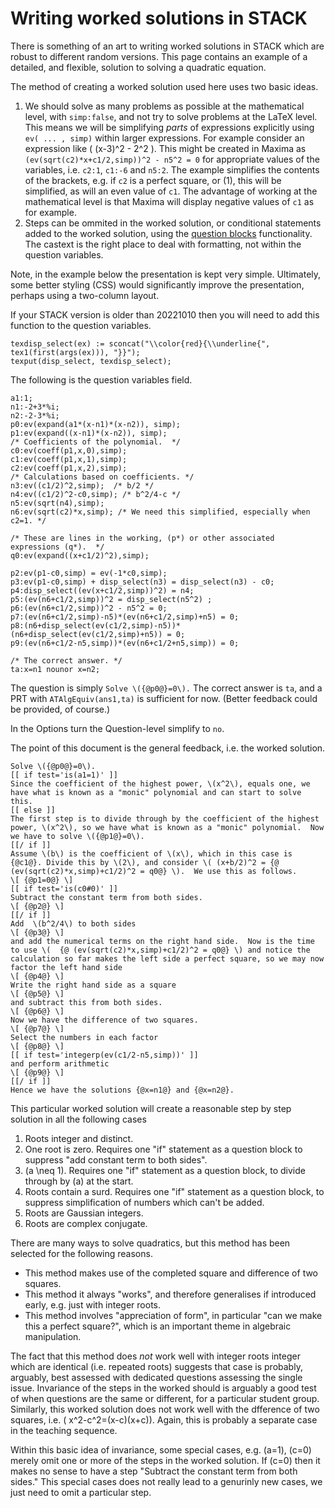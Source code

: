 # Writing worked solutions in STACK

There is something of an art to writing worked solutions in STACK which are robust to different random versions.  This page contains an example of a detailed, and flexible, solution to solving a quadratic equation.

The method of creating a worked solution used here uses two basic ideas.

1. We should solve as many problems as possible at the mathematical level, with `simp:false`, and not try to solve problems at the LaTeX level.  This means we will be simplifying _parts_ of expressions explicitly using `ev( ... , simp)` within larger expressions.  For example consider an expression like \( (x-3)^2 - 2^2 \).  This might be created in Maxima as `(ev(sqrt(c2)*x+c1/2,simp))^2 - n5^2 = 0` for appropriate values of the variables, i.e. `c2:1`, `c1:-6` and `n5:2`.  The example simplifies the contents of the brackets, e.g. if `c2` is a perfect square, or \(1\), this will be simplified, as will an even value of `c1`.   The advantage of working at the mathematical level is that Maxima will display negative values of `c1` as for example.
2. Steps can be ommited in the worked solution, or conditional statements added to the worked solution, using the [question blocks](Question_blocks.md) functionality.  The castext is the right place to deal with formatting, not within the question variables.

Note, in the example below the presentation is kept very simple.  Ultimately, some better styling (CSS) would significantly improve the presentation, perhaps using a two-column layout.

If your STACK version is older than 20221010 then you will need to add this function to the question variables.

```
texdisp_select(ex) := sconcat("\\color{red}{\\underline{", tex1(first(args(ex))), "}}");
texput(disp_select, texdisp_select);
```

The following is the question variables field.

```
a1:1;
n1:-2+3*%i;
n2:-2-3*%i;
p0:ev(expand(a1*(x-n1)*(x-n2)), simp);
p1:ev(expand((x-n1)*(x-n2)), simp);
/* Coefficients of the polynomial.  */
c0:ev(coeff(p1,x,0),simp);
c1:ev(coeff(p1,x,1),simp);
c2:ev(coeff(p1,x,2),simp);
/* Calculations based on coefficients. */
n3:ev((c1/2)^2,simp);  /* b/2 */
n4:ev((c1/2)^2-c0,simp); /* b^2/4-c */
n5:ev(sqrt(n4),simp); 
n6:ev(sqrt(c2)*x,simp); /* We need this simplified, especially when c2=1. */

/* These are lines in the working, (p*) or other associated expressions (q*).  */
q0:ev(expand((x+c1/2)^2),simp);

p2:ev(p1-c0,simp) = ev(-1*c0,simp);
p3:ev(p1-c0,simp) + disp_select(n3) = disp_select(n3) - c0;
p4:disp_select((ev(x+c1/2,simp))^2) = n4;
p5:(ev(n6+c1/2,simp))^2 = disp_select(n5^2) ;
p6:(ev(n6+c1/2,simp))^2 - n5^2 = 0;
p7:(ev(n6+c1/2,simp)-n5)*(ev(n6+c1/2,simp)+n5) = 0;
p8:(n6+disp_select(ev(c1/2,simp)-n5))*(n6+disp_select(ev(c1/2,simp)+n5)) = 0;
p9:(ev(n6+c1/2-n5,simp))*(ev(n6+c1/2+n5,simp)) = 0;

/* The correct answer. */
ta:x=n1 nounor x=n2;
```

The question is simply `Solve \({@p0@}=0\).`  The correct answer is `ta`, and a PRT with `ATAlgEquiv(ans1,ta)` is sufficient for now.  (Better feedback could be provided, of course.)

In the Options turn the Question-level simplify to `no`.

The point of this document is the general feedback, i.e. the worked solution.

```
Solve \({@p0@}=0\).
[[ if test='is(a1=1)' ]]
Since the coefficient of the highest power, \(x^2\), equals one, we have what is known as a "monic" polynomial and can start to solve this.
[[ else ]]
The first step is to divide through by the coefficient of the highest power, \(x^2\), so we have what is known as a "monic" polynomial.  Now we have to solve \({@p1@}=0\).
[[/ if ]]
Assume \(b\) is the coefficient of \(x\), which in this case is {@c1@}. Divide this by \(2\), and consider \( (x+b/2)^2 = {@ (ev(sqrt(c2)*x,simp)+c1/2)^2 = q0@} \).  We use this as follows.
\[ {@p1=0@} \] 
[[ if test='is(c0#0)' ]]
Subtract the constant term from both sides.
\[ {@p2@} \] 
[[/ if ]]
Add  \(b^2/4\) to both sides
\[ {@p3@} \]
and add the numerical terms on the right hand side.  Now is the time to use \(  {@ (ev(sqrt(c2)*x,simp)+c1/2)^2 = q0@} \) and notice the calculation so far makes the left side a perfect square, so we may now factor the left hand side
\[ {@p4@} \]
Write the right hand side as a square
\[ {@p5@} \]
and subtract this from both sides.
\[ {@p6@} \]
Now we have the difference of two squares.
\[ {@p7@} \]
Select the numbers in each factor
\[ {@p8@} \]
[[ if test='integerp(ev(c1/2-n5,simp))' ]]
and perform arithmetic
\[ {@p9@} \]
[[/ if ]]
Hence we have the solutions {@x=n1@} and {@x=n2@}.
```

This particular worked solution will create a reasonable step by step solution in all the following cases

1. Roots integer and distinct.
2. One root is zero.  Requires one "if" statement as a question block to suppress "add constant term to both sides".
3. \(a \neq 1\). Requires one "if" statement as a question block, to divide through by \(a\) at the start.
4. Roots contain a surd.  Requires one "if" statement as a question block, to suppress simplification of numbers which can't be added.
5. Roots are Gaussian integers.
6. Roots are complex conjugate.

There are many ways to solve quadratics, but this method has been selected for the following reasons.

* This method makes use of the completed square and difference of two squares.
* This method it always "works", and therefore generalises if introduced early, e.g. just with integer roots.
* This method involves "appreciation of form", in particular "can we make this a perfect square?", which is an important theme in algebraic manipulation.

The fact that this method does _not_ work well with integer roots integer which are identical (i.e. repeated roots) suggests that case is probably, arguably, best assessed with dedicated questions assessing the single issue.  Invariance of the steps in the worked should is arguably a good test of when questions are the same or different, for a particular student group.  Similarly, this worked solution does not work well with the dfference of two squares, i.e. \( x^2-c^2=(x-c)(x+c)\).  Again, this is probably a separate case in the teaching sequence.

Within this basic idea of invariance, some special cases, e.g. \(a=1\), \(c=0\) merely omit one or more of the steps in the worked solution.  If \(c=0\) then it makes no sense to have a step "Subtract the constant term from both sides."  This special cases does not really lead to a genurinly new cases, we just need to omit a particular step.
